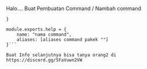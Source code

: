 Halo....
Buat Pembuatan Command / Nambah command 
```module.exports.run = async (client, message, args, prefix (klo ad yang kurang di tambah)) => {
}

module.exports.help = {
    name: "nama command",
    aliases: [aliases command pakek ""]
}```

Buat Info selanjutnya bisa tanya orang2 di https://discord.gg/5FaVuwn2VW